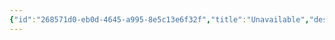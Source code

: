 ```yaml
---
{"id":"268571d0-eb0d-4645-a995-8e5c13e6f32f","title":"Unavailable","description":"Unavailable quests.","publish":true,"date_created":"Tuesday, April 2nd 2024, 7:48:58 pm","date_modified":"Saturday, April 13th 2024, 9:44:42 pm","cssclasses":["mado-heading"],"path":"Tabletop/Campaigns/And A Thousand Years More/Quests/Unavailable/index.md","permalink":"/tabletop/campaigns/and-a-thousand-years-more/quests/unavailable/index/","PassFrontmatter":true}
---
```




